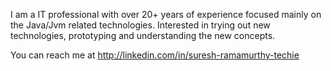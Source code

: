 I am a IT professional with over 20+ years 
of experience focused mainly on the 
Java/Jvm related technologies. Interested in 
trying out new technologies, prototyping and 
understanding the new concepts.

You can reach me at http://linkedin.com/in/suresh-ramamurthy-techie



<!---
sureshgramamurthy/sureshgramamurthy is a ✨ special ✨ repository because its `README.md` (this file) appears on your GitHub profile.
You can click the Preview link to take a look at your changes.
--->
